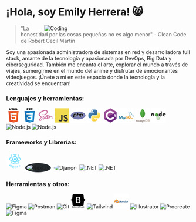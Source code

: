 # ¡Hola, soy Emily Herrera! 😸
<img align="right" alt="Coding" width="400" src="https://i.pinimg.com/564x/aa/a4/0a/aaa40aff4b7e043eb01eb3ccdfc9e31c.jpg">

> "La honestidad por las cosas pequeñas no es algo menor" - Clean Code de Robert Cecil Martin

Soy una apasionada administradora de sistemas en red y desarrolladora full stack, amante de la tecnología y apasionada por DevOps, Big Data y ciberseguridad. También me encanta el arte, explorar el mundo a través de viajes, sumergirme en el mundo del anime y disfrutar de emocionantes videojuegos. ¡Únete a mí en este espacio donde la tecnología y la creatividad se encuentran!

<h3 align="left">Lenguajes y herramientas:</h3>
<p align="left">
<img src="https://raw.githubusercontent.com/devicons/devicon/master/icons/html5/html5-original-wordmark.svg" alt="HTML5" width="40" height="40"/>
<img src="https://raw.githubusercontent.com/devicons/devicon/master/icons/css3/css3-original-wordmark.svg" alt="CSS3" width="40" height="40"/>
<img src="https://raw.githubusercontent.com/devicons/devicon/master/icons/sass/sass-original.svg" alt="Sass" width="40" height="40"/>
<img src="https://raw.githubusercontent.com/devicons/devicon/master/icons/javascript/javascript-original.svg" alt="JavaScript" width="40" height="40"/>
<img src="https://raw.githubusercontent.com/devicons/devicon/master/icons/php/php-original.svg" alt="PHP" width="40" height="40"/>
<img src="https://raw.githubusercontent.com/devicons/devicon/master/icons/python/python-original.svg" alt="Python" width="40" height="40"/>
<img src="https://raw.githubusercontent.com/devicons/devicon/master/icons/csharp/csharp-original.svg" alt="C#" width="40" height="40"/>
<img src="https://raw.githubusercontent.com/devicons/devicon/master/icons/mysql/mysql-original-wordmark.svg" alt="MySQL" width="40" height="40"/>
<img src="https://raw.githubusercontent.com/devicons/devicon/master/icons/mongodb/mongodb-original-wordmark.svg" alt="MongoDB" width="40" height="40"/>
<img src="https://raw.githubusercontent.com/devicons/devicon/master/icons/nodejs/nodejs-original-wordmark.svg" alt="Node.js" width="40" height="40"/>
<img src="https://ih1.redbubble.net/image.559998585.2504/flat,750x,075,f-pad,750x1000,f8f8f8.u3.jpg" alt="Node.js" width="40" height="40"/>
<img src="https://upload.wikimedia.org/wikipedia/commons/thumb/1/1b/R_logo.svg/724px-R_logo.svg.png" alt="Node.js" width="40" height="40"/>

</p>

<h3 align="left">Frameworks y Librerías:</h3>
<p align="left">
<img src="https://raw.githubusercontent.com/devicons/devicon/master/icons/react/react-original-wordmark.svg" alt="React" width="40" height="40" style="background-color:white; padding:4px; border-radius:50%" />
<img src="https://decodenatura.com/static/fb8aa1bb70c9925ce1ae22dc2711b343/nextjs-logo.png" alt="Next.js" width="40" height="40" style="background-color:#24292e; padding:4px; border-radius:50%" />
<img src="https://w7.pngwing.com/pngs/609/443/png-transparent-django-original-logo-icon-thumbnail.png" alt="Django" width="40" height="40" style="background-color:white; padding:4px; border-radius:50%" />
<img src="https://upload.wikimedia.org/wikipedia/commons/thumb/7/7d/Microsoft_.NET_logo.svg/2048px-Microsoft_.NET_logo.svg.png" alt=".NET" width="40" height="40" />
<img src=" https://encrypted-tbn0.gstatic.com/images?q=tbn:ANd9GcSBFEqzir_JtfZgwRcUwFVGpPibA-ZMSCm1Jg&usqp=CAU" alt=".NET" width="40" height="40" />
</p>

<h3 align="left">Herramientas y otros:</h3>
<p align="left">
<img src="https://www.vectorlogo.zone/logos/figma/figma-icon.svg" alt="Figma" width="40" height="40"/>
<img src="https://upload.wikimedia.org/wikipedia/commons/c/c2/Postman_%28software%29.png" alt="Postman" width="40" height="40"/>
<img src="https://www.vectorlogo.zone/logos/git-scm/git-scm-icon.svg" alt="Git" width="40" height="40"/>
<img src="https://raw.githubusercontent.com/devicons/devicon/master/icons/bootstrap/bootstrap-plain-wordmark.svg" alt="Bootstrap" width="40" height="40"/>
<img src="https://www.vectorlogo.zone/logos/tailwindcss/tailwindcss-icon.svg" alt="Tailwind" width="40" height="40"/>
<img src="https://raw.githubusercontent.com/devicons/devicon/master/icons/blender/blender-original-wordmark.svg" alt="Blender" width="40" height="40"/>
<img src="https://www.vectorlogo.zone/logos/adobe_illustrator/adobe_illustrator-icon.svg" alt="Illustrator" width="40" height="40"/>
<img src="https://logos-world.net/wp-content/uploads/2023/02/Procreate-Logo.png" alt="Procreate" width="40" height="40"/>
<img src="https://miro.medium.com/v2/resize:fit:256/1*fTad5TujTyKiqb6wOFY0IQ.png" alt="Figma" width="40" height="40"/>
</p>


